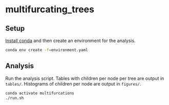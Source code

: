 # multifurcating_trees

## Setup

[Install conda](https://conda.io/en/latest/miniconda.html) and then create an environment for the analysis.

```bash
conda env create -f=environment.yaml
```

## Analysis

Run the analysis script. Tables with children per node per tree are output in `tables/`. Histograms of children per node are output in `figures/`.

```bash
conda activate multifurcations
./run.sh
```
